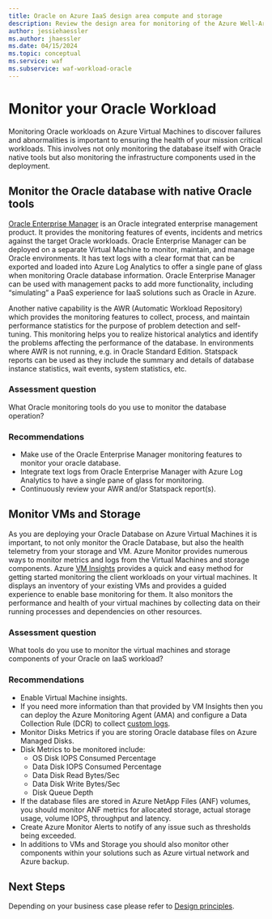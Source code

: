 ```yaml
---
title: Oracle on Azure IaaS design area compute and storage
description: Review the design area for monitoring of the Azure Well-Architected Framework. See how to apply these principles to Oracle on Azure IaaS workloads.
author: jessiehaessler
ms.author: jhaessler
ms.date: 04/15/2024
ms.topic: conceptual
ms.service: waf
ms.subservice: waf-workload-oracle
---
```


# Monitor your Oracle Workload
Monitoring Oracle workloads on Azure Virtual Machines to discover failures and abnormalities is important to ensuring the health of your mission critical workloads. This involves not only monitoring the database itself with Oracle native tools but also monitoring the infrastructure components used in the deployment.

## Monitor the Oracle database with native Oracle tools
[Oracle Enterprise Manager](https://docs.oracle.com/en/enterprise-manager) is an Oracle integrated enterprise management product. It provides the monitoring features of events, incidents and metrics against the target Oracle workloads. Oracle Enterprise Manager can be deployed on a separate Virtual Machine to monitor, maintain, and manage Oracle environments. It has text logs with a clear format that can be exported and loaded into Azure Log Analytics to offer a single pane of glass when monitoring Oracle database information. Oracle Enterprise Manager can be used with management packs to add more functionality, including “simulating” a PaaS experience for IaaS solutions such as Oracle in Azure. 

Another native capability is the AWR (Automatic Workload Repository) which provides the monitoring features to collect, process, and maintain performance statistics for the purpose of problem detection and self-tuning. This monitoring helps you to realize historical analytics and identify the problems affecting the performance of the database. In environments where AWR is not running, e.g. in Oracle Standard Edition. Statspack reports can be used as they include the summary and details of database instance statistics, wait events, system statistics, etc.

### Assessment question
What Oracle monitoring tools do you use to monitor the database operation?

### Recommendations
- Make use of the Oracle Enterprise Manager monitoring features to monitor your oracle database.
- Integrate text logs from Oracle Enterprise Manager with Azure Log Analytics to have a single pane of glass for monitoring.
- Continuously review your AWR and/or Statspack report(s).

## Monitor VMs and Storage
As you are deploying your Oracle Database on Azure Virtual Machines it is important, to not only monitor the Oracle Database, but also the health telemetry from your storage and VM. Azure Monitor provides numerous ways to monitor metrics and logs from the Virtual Machines and storage components. Azure [VM Insights](/azure/azure-monitor/vm/vminsights-enable-portal) provides a quick and easy method for getting started monitoring the client workloads on your virtual machines. It displays an inventory of your existing VMs and provides a guided experience to enable base monitoring for them. It also monitors the performance and health of your virtual machines by collecting data on their running processes and dependencies on other resources.

### Assessment question
What tools do you use to monitor the virtual machines and storage components of your Oracle on IaaS workload?

### Recommendations
- Enable Virtual Machine insights.
- If you need more information than that provided by VM Insights then you can deploy the Azure Monitoring Agent (AMA) and configure a Data Collection Rule (DCR) to collect [custom logs](/azure/azure-monitor/agents/data-collection-text-log).
- Monitor Disks Metrics if you are storing Oracle database files on Azure Managed Disks.
- Disk Metrics to be monitored include:
    - OS Disk IOPS Consumed Percentage
    - Data Disk IOPS Consumed Percentage
    - Data Disk Read Bytes/Sec
    - Data Disk Write Bytes/Sec
    - Disk Queue Depth
- If the database files are stored in Azure NetApp Files (ANF) volumes, you should monitor ANF metrics for allocated storage, actual storage usage, volume IOPS, throughput and latency.
- Create Azure Monitor Alerts to notify of any issue such as thresholds being exceeded.
- In additions to VMs and Storage you should also monitor other components within your solutions such as Azure virtual network and Azure backup.

## Next Steps
Depending on your business case please refer to [Design principles](review-design-principles.md).
